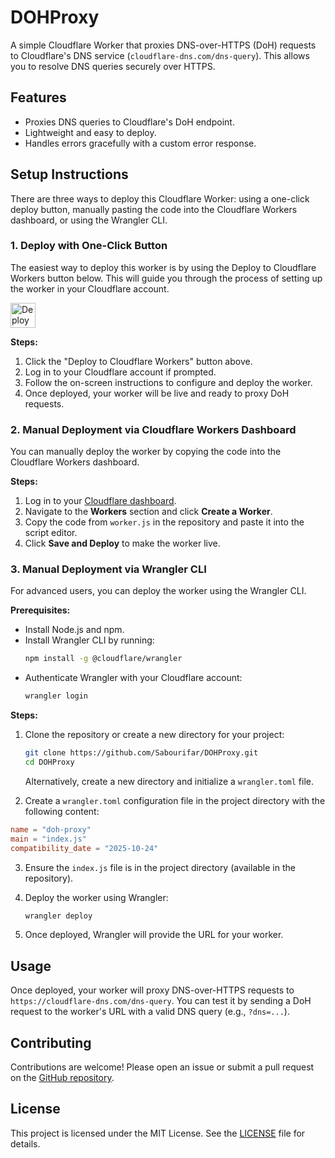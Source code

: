 <xaiArtifact artifact_id="d10772f7-3328-4d11-8d02-1382a1893f94" artifact_version_id="5cc80ac5-9a44-493c-8af6-5c377861878a" title="README.md" contentType="text/markdown">

# DOHProxy

A simple Cloudflare Worker that proxies DNS-over-HTTPS (DoH) requests to Cloudflare's DNS service (`cloudflare-dns.com/dns-query`). This allows you to resolve DNS queries securely over HTTPS.

## Features
- Proxies DNS queries to Cloudflare's DoH endpoint.
- Lightweight and easy to deploy.
- Handles errors gracefully with a custom error response.

## Setup Instructions

There are three ways to deploy this Cloudflare Worker: using a one-click deploy button, manually pasting the code into the Cloudflare Workers dashboard, or using the Wrangler CLI.

### 1. Deploy with One-Click Button

The easiest way to deploy this worker is by using the Deploy to Cloudflare Workers button below. This will guide you through the process of setting up the worker in your Cloudflare account.

[<img src="https://deploy.workers.cloudflare.com/button" alt="Deploy to Cloudflare Workers" style="height: 40px;">](https://deploy.workers.cloudflare.com/?url=https://github.com/Sabourifar/DOHProxy)

**Steps:**
1. Click the "Deploy to Cloudflare Workers" button above.
2. Log in to your Cloudflare account if prompted.
3. Follow the on-screen instructions to configure and deploy the worker.
4. Once deployed, your worker will be live and ready to proxy DoH requests.

### 2. Manual Deployment via Cloudflare Workers Dashboard

You can manually deploy the worker by copying the code into the Cloudflare Workers dashboard.

**Steps:**
1. Log in to your [Cloudflare dashboard](https://dash.cloudflare.com/).
2. Navigate to the **Workers** section and click **Create a Worker**.
3. Copy the code from `worker.js` in the repository and paste it into the script editor.
4. Click **Save and Deploy** to make the worker live.

### 3. Manual Deployment via Wrangler CLI

For advanced users, you can deploy the worker using the Wrangler CLI.

**Prerequisites:**
- Install Node.js and npm.
- Install Wrangler CLI by running:
  ```bash
  npm install -g @cloudflare/wrangler
  ```
- Authenticate Wrangler with your Cloudflare account:
  ```bash
  wrangler login
  ```

**Steps:**
1. Clone the repository or create a new directory for your project:
   ```bash
   git clone https://github.com/Sabourifar/DOHProxy.git
   cd DOHProxy
   ```
   Alternatively, create a new directory and initialize a `wrangler.toml` file.

2. Create a `wrangler.toml` configuration file in the project directory with the following content:

```toml
name = "doh-proxy"
main = "index.js"
compatibility_date = "2025-10-24"
```

3. Ensure the `index.js` file is in the project directory (available in the repository).
4. Deploy the worker using Wrangler:
   ```bash
   wrangler deploy
   ```

5. Once deployed, Wrangler will provide the URL for your worker.

## Usage

Once deployed, your worker will proxy DNS-over-HTTPS requests to `https://cloudflare-dns.com/dns-query`. You can test it by sending a DoH request to the worker's URL with a valid DNS query (e.g., `?dns=...`).

## Contributing

Contributions are welcome! Please open an issue or submit a pull request on the [GitHub repository](https://github.com/Sabourifar/DOHProxy).

## License

This project is licensed under the MIT License. See the [LICENSE](LICENSE) file for details.

</xaiArtifact>
